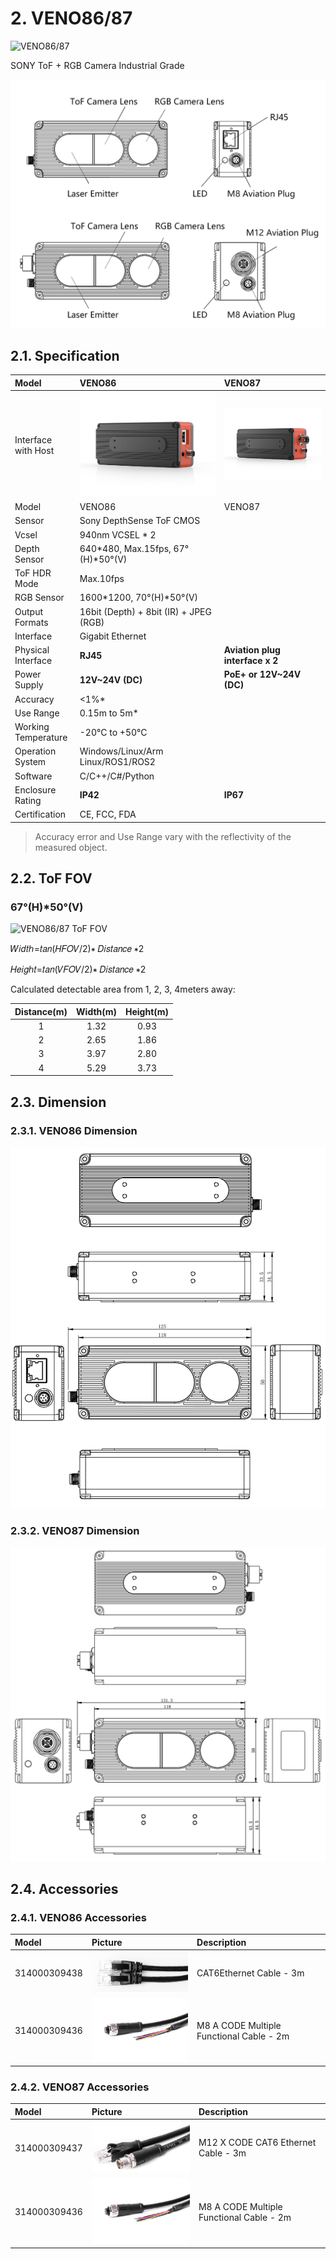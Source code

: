 # 2. VENO86/87

![VENO86/87](../../zh-cn/ProductIntroduction/pic/VENO86,87.png)

SONY ToF + RGB Camera Industrial Grade

![VENO86/87概览](pic/VENO86,87_OverView.png)

## 2.1. Specification

| Model               | VENO86                                                    | VENO87                                                    |
| :------------------ | :-------------------------------------------------------- | :-------------------------------------------------------- |
| Interface with Host | ![VENO86](../../zh-cn/ProductIntroduction/pic/VENO86.png) | ![VENO87](../../zh-cn/ProductIntroduction/pic/VENO87.png) |
| Model               | VENO86                                                    | VENO87                                                    |
| Sensor              | Sony DepthSense ToF CMOS                                  |                                                           |
| Vcsel               | 940nm VCSEL \* 2                                          |                                                           |
| Depth Sensor        | 640\*480, Max.15fps, 67°(H)\*50°(V)                       |                                                           |
| ToF HDR Mode        | Max.10fps                                                 |                                                           |
| RGB Sensor          | 1600\*1200, 70°(H)\*50°(V)                                |                                                           |
| Output Formats      | 16bit (Depth) + 8bit (IR) + JPEG (RGB)                    |                                                           |
| Interface           | Gigabit Ethernet                                          |                                                           |
| Physical Interface  | **RJ45**                                                  | **Aviation plug interface x 2**                           |
| Power Supply        | **12V\~24V (DC)**                                         | **PoE+ or 12V\~24V (DC)**                                 |
| Accuracy            | <1%\*                                                     |                                                           |
| Use Range           | 0.15m to 5m\*                                             |                                                           |
| Working Temperature | -20°C to +50°C                                            |                                                           |
| Operation System    | Windows/Linux/Arm Linux/ROS1/ROS2                         |                                                           |
| Software            | C/C++/C#/Python                                           |                                                           |
| Enclosure Rating    | **IP42**                                                  | **IP67**                                                  |
| Certification       | CE, FCC, FDA                                              |                                                           |

> Accuracy error and Use Range vary with the reflectivity of the measured object.

## 2.2. ToF FOV

### 67°(H)\*50°(V)

![VENO86/87 ToF FOV](<../../zh-cn/ProductIntroduction/pic/VENO86,87 ToF FOV.png>)

𝑊𝑖𝑑𝑡ℎ=𝑡𝑎𝑛⁡(𝐻𝐹𝑂𝑉/2)∗ 𝐷𝑖𝑠𝑡𝑎𝑛𝑐𝑒 ∗2

𝐻𝑒𝑖𝑔ℎ𝑡=𝑡𝑎𝑛⁡(𝑉𝐹𝑂𝑉/2)∗ 𝐷𝑖𝑠𝑡𝑎𝑛𝑐𝑒 ∗2

Calculated detectable area from 1, 2, 3, 4meters away:

| Distance(m) | Width(m) | Height(m) |
| :---------: | :------: | :-------: |
|      1      |   1.32   |   0.93    |
|      2      |   2.65   |   1.86    |
|      3      |   3.97   |   2.80    |
|      4      |   5.29   |   3.73    |

## 2.3. Dimension

### 2.3.1. VENO86 Dimension

![VENO86 Dimension](../../zh-cn/ProductIntroduction/pic/VENO86_Assembly%20Materials.png)

### 2.3.2. VENO87 Dimension

![VENO87 Dimension](../../zh-cn/ProductIntroduction/pic/VENO87_Assembly%20Materials.png)

## 2.4. Accessories

### 2.4.1. VENO86 Accessories

| Model        | Picture                                                               | Description                              |
| :----------- | :-------------------------------------------------------------------- | :--------------------------------------- |
| 314000309438 | ![314000309438](../../zh-cn/ProductIntroduction/pic/314000309438.png) | CAT6Ethernet Cable - 3m                  |
| 314000309436 | ![314000309436](../../zh-cn/ProductIntroduction/pic/314000309436.png) | M8 A CODE Multiple Functional Cable - 2m |

### 2.4.2. VENO87 Accessories

| Model        | Picture                                                               | Description                              |
| :----------- | :-------------------------------------------------------------------- | :--------------------------------------- |
| 314000309437 | ![314000309437](../../zh-cn/ProductIntroduction/pic/314000309437.png) | M12 X CODE CAT6 Ethernet Cable - 3m      |
| 314000309436 | ![314000309436](../../zh-cn/ProductIntroduction/pic/314000309436.png) | M8 A CODE Multiple Functional Cable - 2m |
